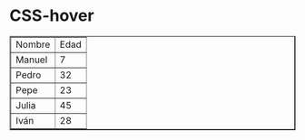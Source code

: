 # CSS-hover
<!DOCTYPE HTML>
<html>
	<head>
		<title>TABLA</title>
		<style>
		tr.est:hover{
			color: white;
			background-color: black;
			cursor:  pointer;
		}
		tr.estilo:hover{
			background-color: grey;
			cursor: pointer;
		}
		</style>
	</head>
	<body>
	<table border=2>
		<tr class="est">
			<td>Nombre</td>
			<td>Edad</td>
		</tr>
		<tr class="estilo"> 
			<td>Manuel</td>
			<td>7</td>
		</tr>
		<tr class="estilo">
			<td>Pedro</td>
			<td>32</td>
		</tr>
		<tr class="estilo">
			<td>Pepe</td>
			<td>23</td>
		</tr>
		<tr class="estilo">
			<td>Julia</td>
			<td>45</td>
		</tr>
		<tr class="estilo">
			<td>Iván</td>
			<td>28</td>
		</tr>
	</table>
	</body>
	</html>
